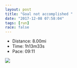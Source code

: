 ```yaml
---
layout: post
title: "Goal not accomplished "
date: "2017-12-08 07:58:04"
tags: [run]
race: false
---
```

<ul>
 <li>Distance: 8.00mi</li>
 <li>Time: 1h13m33s</li>
 <li>Pace: 09:11</li>
</ul>

<img src='https://maps.googleapis.com/maps/api/staticmap?maptype=roadmap&path=enc:oel|Cv_ahNzVz@^jBtSfAd@rB~MI`JfDvPdA}PcAgJiD{MHg@qBoR_A}@mBkt@aGcjAc[{gAkJgOEnNBxhAjJr_AdX|h@fH~Tp@jB~BfQt@ApBqKc@H_CgGWY_CwOBoEoC}@lAg@iF&key=AIzaSyC1MId7bFpkLXNAaYhBSTb8jLyiSqzbDtM&size=800x800'>
